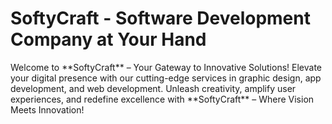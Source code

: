 # SoftyCraft - Software Development Company at Your Hand

<p>
Welcome to **SoftyCraft** – Your Gateway to Innovative Solutions! Elevate your digital presence with our cutting-edge services in graphic design, app development, and web development. Unleash creativity, amplify user experiences, and redefine excellence with **SoftyCraft** – Where Vision Meets Innovation!
</p>

